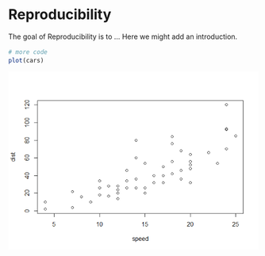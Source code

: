 
<!-- README.md is generated from README.Rmd. Please edit that file -->

# Reproducibility

<!-- badges: start -->
<!-- badges: end -->

The goal of Reproducibility is to … Here we might add an introduction.

``` r
# more code
plot(cars)
```

![](README_files/figure-gfm/unnamed-chunk-2-1.png)<!-- -->
